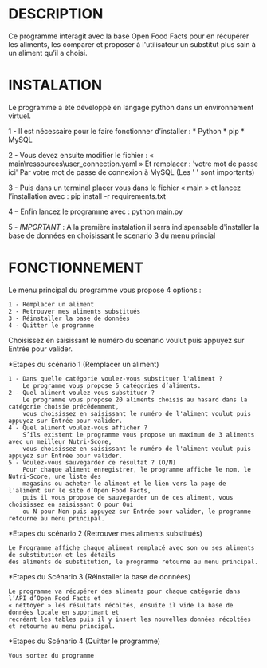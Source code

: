  DESCRIPTION
============
Ce programme interagit avec la base Open Food Facts pour en récupérer les aliments, les comparer
et proposer à l'utilisateur un substitut plus sain à un aliment qu’il a choisi.

 INSTALATION
============
Le programme a été développé en langage python dans un environnement virtuel.

1 - Il est nécessaire pour le faire fonctionner d’installer :
	* Python
	* pip
	* MySQL

2 - Vous devez ensuite modifier le fichier :
		« main\ressources\user_connection.yaml »
	Et remplacer :
		'votre mot de passe ici'
		Par votre mot de passe de connexion à MySQL (Les ' ' sont importants)

3 - Puis dans un terminal placer vous dans le fichier « main » et lancez l’installation avec :
		pip install -r requirements.txt

4 – Enfin lancez le programme avec :
		python main.py

5 - *IMPORTANT* :
    	A la première instalation il serra indispensable d'installer la base de données en
    	choisissant le scenario 3 du menu princial

 FONCTIONNEMENT
===============
Le menu principal du programme vous propose 4 options :

	1 - Remplacer un aliment
	2 - Retrouver mes aliments substitués
	3 - Réinstaller la base de données
	4 - Quitter le programme

Choisissez en saisissant le numéro du scenario voulut puis appuyez sur Entrée pour valider.

*Etapes du scénario 1 (Remplacer un aliment)

	1 - Dans quelle catégorie voulez-vous substituer l'aliment ?
		Le programme vous propose 5 catégories d’aliments.
	2 - Quel aliment voulez-vous substituer ?
		Le programme vous propose 20 aliments choisis au hasard dans la catégorie choisie précédemment,
		vous choisissez en saisissant le numéro de l'aliment voulut puis appuyez sur Entrée pour valider.
	4 - Quel aliment voulez-vous afficher ?
		S’ils existent le programme vous propose un maximum de 3 aliments avec un meilleur Nutri-Score,
		vous choisissez en saisissant le numéro de l'aliment voulut puis appuyez sur Entrée pour valider.
	5 - Voulez-vous sauvegarder ce résultat ? (O/N)
		Pour chaque aliment enregistrer, le programme affiche le nom, le Nutri-Score, une liste des
		magasins ou acheter le aliment et le lien vers la page de l'aliment sur le site d’Open Food Facts,
		puis il vous propose de sauvegarder un de ces aliment, vous choisissez en saisissant O pour Oui
		ou N pour Non puis appuyez sur Entrée pour valider, le programme retourne au menu principal.

*Etapes du scénario 2 (Retrouver mes aliments substitués)

	Le Programme affiche chaque aliment remplacé avec son ou ses aliments de substitution et les détails
	des aliments de substitution, le programme retourne au menu principal.

*Etapes du Scénario 3 (Réinstaller la base de données)

	Le programme va récupérer des aliments pour chaque catégorie dans l’API d’Open Food Facts et
	« nettoyer » les résultats récoltés, ensuite il vide la base de données locale en supprimant et
	recréant les tables puis il y insert les nouvelles données récoltées et retourne au menu principal.

*Etapes du Scénario 4 (Quitter le programme)

	Vous sortez du programme
